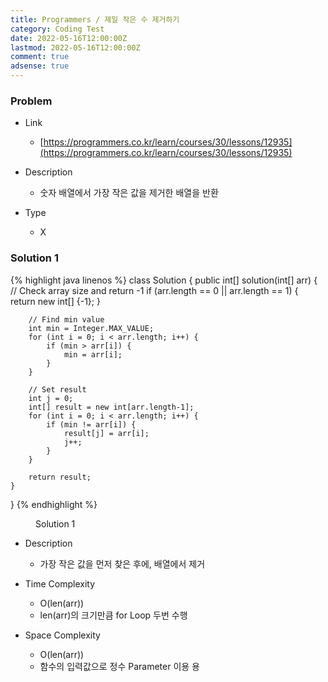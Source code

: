 ```yaml
---
title: Programmers / 제일 작은 수 제거하기
category: Coding Test
date: 2022-05-16T12:00:00Z
lastmod: 2022-05-16T12:00:00Z
comment: true
adsense: true
---
```


### Problem

* Link
  * [https://programmers.co.kr/learn/courses/30/lessons/12935](https://programmers.co.kr/learn/courses/30/lessons/12935)

* Description
  * 숫자 배열에서 가장 작은 값을 제거한 배열을 반환

* Type
  * X

### Solution 1

{% highlight java linenos %}
class Solution {
    public int[] solution(int[] arr) {
        // Check array size and return -1
        if (arr.length == 0 || arr.length == 1) {
            return new int[] {-1};
        }
        
        // Find min value
        int min = Integer.MAX_VALUE;
        for (int i = 0; i < arr.length; i++) {
            if (min > arr[i]) {
                min = arr[i];
            }
        }
        
        // Set result
        int j = 0;
        int[] result = new int[arr.length-1];
        for (int i = 0; i < arr.length; i++) {
            if (min != arr[i]) {
                result[j] = arr[i];
                j++;
            }
        }
        
        return result;
    }
}
{% endhighlight %}
<figure>
<figcaption class="caption">Solution 1</figcaption>
</figure>

* Description
  * 가장 작은 값을 먼저 찾은 후에, 배열에서 제거

* Time Complexity
  * O(len(arr))
  * len(arr)의 크기만큼 for Loop 두번 수행

* Space Complexity
  * O(len(arr))
  * 함수의 입력값으로 정수 Parameter 이용
용